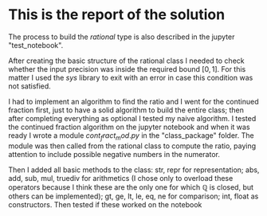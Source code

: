 # This is the report of the solution
The process to build the $rational$ type is also described in the jupyter "test_notebook". 

After creating the basic structure of the rational class I needed to check whether the input precision was inside the required bound $[0,1]$. For this matter I used the $sys$ library to exit with an error in case this condition was not satisfied. 

I had to implement an algorithm to find the ratio and I went for the continued fraction first, just to have a solid algorithm to build the entire class; then after completing everything as optional I tested my naive algorithm. I tested the continued fraction algorithm on the jupyter notebook and when it was ready I wrote a module $cont_fract_mod.py$ in the "class_package" folder. The module was then called from the rational class to compute the ratio, paying attention to include possible negative numbers in the numerator.

Then I added all basic methods to the class: str, repr for representation; abs, add, sub, mul, truediv for arithmetics (I chose only to overload these operators because I think these are the only one for which $\mathbb{Q}$ is closed, but others can be implemented); gt, ge, lt, le, eq, ne for comparison; int, float as constructors. Then tested if these worked on the notebook
